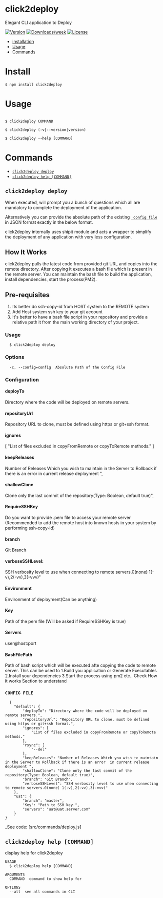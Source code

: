 click2deploy
============

Elegant CLI application to Deploy

[![Version](https://img.shields.io/npm/v/click2deploy.svg)](https://npmjs.org/package/click2deploy)
[![Downloads/week](https://img.shields.io/npm/dw/click2deploy.svg)](https://npmjs.org/package/click2deploy)
[![License](https://img.shields.io/npm/l/click2deploy.svg)](https://github.com/cli/click2deploy/blob/master/package.json)

<!-- toc -->
* [installation](#install)
* [Usage](#usage)
* [Commands](#commands)
<!-- tocstop -->
# Install
```
$ npm install click2deploy
```
# Usage
<!-- usage -->
```

$ click2deploy COMMAND

$ click2deploy (-v|--version|version)

$ click2deploy --help [COMMAND]

```
<!-- usagestop -->
# Commands
<!-- commands -->
* [`click2deploy deploy`](#click2deploy-deploy)
* [`click2deploy help [COMMAND]`](#click2deploy-help-command)

## `click2deploy deploy`

When executed, will prompt you a bunch of questions which all are mandatory to complete the deployment of the application.

Alternatively you can provide the absolute path of the existing [` config file`](#CONFIG-FILE) in JSON format exactly in
the below format.

click2deploy internally uses shipit module and acts a wrapper to simplify the deployment of any application with very less configuration.

<!--head-->
## How It Works
click2deploy pulls the latest code from provided git URL and copies into the remote directory.
After copying it executes a bash file which is present in the remote server. 
You can maintain the bash file to build the application, install dependencies, start the process(PM2).
<!--head-->

<!--head-->
## Pre-requisites
1. Its better do ssh-copy-id from HOST system to the REMOTE system
2. Add Host system ssh key to your git account
3. It's better to have a bash file script in your repository and provide a relative path it from the main working directory of your project.
<!--head-->

<!-- head-->
### Usage
<!-- head-->
```
  $ click2deploy deploy
```
<!-- head-->
### Options
<!-- head-->
```
  -c, --config=config  Absolute Path of the Config File
```
<!-- question-->
### Configuration
<!-- question-->
<!--param-->
#### deployTo
<!--param-->
Directory where the code will be deployed on remote servers.

<!--param-->
#### repositoryUrl
<!--param-->
Repository URL to clone, must be defined using https or git+ssh format.

<!--param-->
#### ignores
<!--param-->
[
			"List of files excluded in copyFromRemote or copyToRemote methods."
]
<!--param-->
#### keepReleases
<!--param-->
Number of Releases Which you wish to maintain in the Server to Rollback if there is an error  in current release deployment ",
		
<!--param-->
#### shallowClone
<!--param-->
Clone only the last commit of the repository(Type: Boolean, default true)",
		
<!--param-->
#### RequireSSHKey
<!--param-->
Do you want to provide .pem file to access your remote server (Recommended to add the remote host into known hosts in your system by performing ssh-copy-id)
<!--param-->
#### branch
<!--param-->
Git Branch

<!--param-->
#### verboseSSHLevel:
<!--param-->
SSH verbosity level to use when connecting to remote servers.0(none) 1(-v),2(-vv),3(-vvv)"
	
<!--param-->
#### Environment
<!--param-->
Environment of deployment(Can be anything)

<!--param-->
#### Key
<!--param-->
Path of the pem file (Will be asked if RequireSSHKey is true)

<!--param-->
#### Servers
<!--param-->
user@host:port

<!--param-->
#### BashFilePath
<!--param-->
Path of bash script which will be executed afte copying the code to remote server.
This can be used to 
1.Build you application or Generate Executables
2.Install your dependencies
3.Start the process using pm2 etc..
Check How it works Section to understand
<!-- head-->
### `CONFIG FILE`
<!-- head-->
```
  {
	"default": {
		"deployTo": "Directory where the code will be deployed on remote servers.",
		"repositoryUrl": "Repository URL to clone, must be defined using https or git+ssh format.",
		"ignores": [
			"List of files excluded in copyFromRemote or copyToRemote methods."
		],
		"rsync": [
			"--del"
		],
		"keepReleases": "Number of Releases Which you wish to maintain in the Server to Rollback if there is an error  in current release deployment ",
		"shallowClone": "Clone only the last commit of the repository(Type: Boolean, default true)",
		"branch": "Git Branch",
		"verboseSSHLevel": "SSH verbosity level to use when connecting to remote servers.0(none) 1(-v),2(-vv),3(-vvv)"
	},
	"uat": {
		"branch": "master",
		"Key": "Path to SSH key.",
		"servers": "uat@uat.server.com"
	}
}
```

_See code: [src/commands/deploy.js]

## `click2deploy help [COMMAND]`

display help for click2deploy

```
USAGE
  $ click2deploy help [COMMAND]

ARGUMENTS
  COMMAND  command to show help for

OPTIONS
  --all  see all commands in CLI
```
